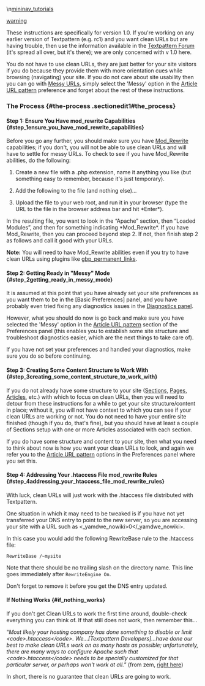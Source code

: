 \\n[mininav_tutorials](/home/www/zendstudio/dokuwiki/bin/lib/exe/fetch.php?id=&media=mininav_tutorials)

[warning](/home/www/zendstudio/dokuwiki/bin/lib/exe/fetch.php?id=&media=warning)

These instructions are specifically for version 1.0. If you're working
on any earlier version of Textpattern (e.g. rc1) and you want clean URLs
but are having trouble, then use the information available in the
[Textpattern Forum](https://forum.textpattern.io/) (it's spread all over,
but it's there); we are only concerned with v 1.0 here.

You do not have to use clean URLs, they are just better for your site
visitors if you do because they provide them with more orientation cues
while browsing (navigating) your site. If you do not care about site
usability then you can go with [Messy
URLs](/home/www/zendstudio/dokuwiki/bin/doku.php?id=glossary#messy_urls),
simply select the 'Messy' option in the [Article URL pattern](https://docs.textpattern.io/administration/preferences-panel#article-url-pattern) preference and forget about the rest of these instructions.

### The Process {#the-process .sectionedit1#the_process}

#### Step 1: Ensure You Have mod_rewrite Capabilities {#step_1ensure_you_have_mod_rewrite_capabilities}

Before you go any further, you should make sure you have
[Mod_Rewrite](/home/www/zendstudio/dokuwiki/bin/doku.php?id=glossary#mod_rewrite)
capabilities; if you don't, you will not be able to use clean URLs and
will have to settle for messy URLs. To check to see if you have
Mod_Rewrite abilities, do the following:

<ol>
<li>
Create a new file with a .php extension, name it anything you like (but
something easy to remember, because it's just temporary).

</li>
<li>
<p>
Add the following to the file (and nothing else)...

</p>
    <?php phpinfo(); ?>

</li>
<li>
Upload the file to your web root, and run it in your browser (type the
URL to the file in the browser address bar and hit *Enter*).

</li>
</ol>
In the resulting file, you want to look in the “Apache” section, then
“Loaded Modules”, and then for something indicating *Mod_Rewrite*. If
you have Mod_Rewrite, then you can proceed beyond step 2. If not, then
finish step 2 as follows and call it good with your URLs.

**Note:** You will need to have Mod_Rewrite abilities even if you try
to have clean URLs using plugins like
[gbp_permanent_links](https://forum.textpattern.io/viewtopic.php?id=18918).

#### Step 2: Getting Ready in "Messy&quot; Mode {#step_2getting_ready_in_messy_mode}

It is assumed at this point that you have already set your site
preferences as you want them to be in the [Basic Preferences\] panel,
and you have probably even tried fixing any diagnostics issues in the
[Diagnostics panel](https://docs.textpattern.io/administration/diagnostics-panel).

However, what you should do now is go back and make sure you have selected the 'Messy' option in the [Article URL pattern](https://docs.textpattern.io/administration/preferences-panel#article-url-pattern) section of the Preferences panel (this enables you to establish some site structure and troubleshoot diagnostics easier, which are the next things to take care of).

If you have not set your preferences and handled your diagnostics, make
sure you do so before continuing.

#### Step 3: Creating Some Content Structure to Work With {#step_3creating_some_content_structure_to_work_with}

If you do not already have some structure to your site
([Sections](/home/www/zendstudio/dokuwiki/bin/doku.php?id=glossary#sections),
[Pages](/home/www/zendstudio/dokuwiki/bin/doku.php?id=glossary#pages),
[Articles](/home/www/zendstudio/dokuwiki/bin/doku.php?id=glossary#articles),
etc.) with which to focus on clean URLs, then you will need to detour
from these instructions for a while to get your site structure/content
in place; without it, you will not have context to which you can see if
your clean URLs are working or not. You do not need to have your entire
site finished (though if you do, that's fine), but you should have at
least a couple of Sections setup with one or more Articles associated
with each section.

If you do have some structure and content to your site, then what you need to think about now is how you want your clean URLs to look, and again we refer you to the [Article URL pattern](https://docs.textpattern.io/administration/preferences-panel#article-url-pattern) options in the Preferences panel where you set this.

#### Step 4: Addressing Your .htaccess File mod_rewrite Rules {#step_4addressing_your_htaccess_file_mod_rewrite_rules}

With luck, clean URLs will just work with the .htaccess file distributed
with Textpattern.

One situation in which it may need to be tweaked is if you have not yet
transferred your DNS entry to point to the new server, so you are
accessing your site with a URL such as
&lt;_yamdwe_nowiki&gt;0&lt;/_yamdwe_nowiki&gt;.

In this case you would add the following RewriteBase rule to the .htaccess file:

~~~ apacheconf
RewriteBase /~mysite
~~~

Note that there should be no trailing slash on the directory name. This line goes immediately after `RewriteEngine On`.

Don't forget to remove it before you get the DNS entry updated.

#### If Nothing Works {#if_nothing_works}

If you don't get Clean URLs to work the first time around, double-check
everything you can think of. If that still does not work, then remember
this...

“*Most likely your hosting company has done something to disable or
limit &lt;code&gt;.htaccess&lt;/code&gt;. We...\[Textpattern Developers\]...have
done our best to make clean URLs work on as many hosts as possible;
unfortunately, there are many ways to configure Apache such that
&lt;code&gt;.htaccess&lt;/code&gt; needs to be specially customized for
that particular server, or perhaps won't work at all.*” (from zem,
[right
here](https://forum.textpattern.io/viewtopic.php?pid=68642#p68642.))

In short, there is no guarantee that clean URLs are going to work.
